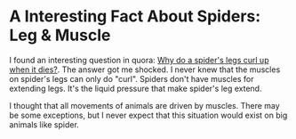 # A Interesting Fact About Spiders: Leg & Muscle



I found an interesting question in quora: [Why do a spider's legs curl up when it dies?][quora]. The answer got me shocked. I never knew that the muscles on spider's legs can only do "curl". Spiders don't have muscles for extending legs. It's the liquid pressure that make spider's leg extend.

I thought that all movements of animals are driven by muscles. There may be some exceptions, but I never expect that this situation would exist on big animals like spider.

[quora]: https://www.quora.com/Why-do-a-spiders-legs-curl-up-when-it-dies

